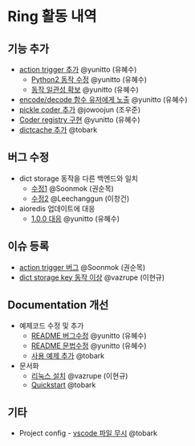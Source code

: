 # Ring 활동 내역

## 기능 추가
- [action trigger 추가](https://github.com/youknowone/ring/pull/34) @yunitto (유혜수)
  - [Python2 동작 수정](https://github.com/youknowone/ring/pull/38) @yunitto (유혜수)
  - [동작 일관성 확보](https://github.com/youknowone/ring/pull/43) @yunitto (유혜수)
- [encode/decode 함수 유저에게 노출](https://github.com/youknowone/ring/pull/42) @yunitto (유혜수)
- [pickle coder 추가](https://github.com/youknowone/ring/pull/50) @jowoojun (조우준)
- [Coder registry 구현](https://github.com/youknowone/ring/pull/55) @yunitto (유혜수)
- [dictcache 추가](https://github.com/youknowone/ring/pull/62) @tobark

## 버그 수정
- dict storage 동작을 다른 백엔드와 일치
  - [수정1](https://github.com/youknowone/ring/pull/37) @Soonmok (권순목)
  - [수정2](https://github.com/youknowone/ring/pull/41) @Leechanggun (이창건)
- aioredis 업데이트에 대응
  - [1.0.0 대응](https://github.com/youknowone/ring/pull/56) @yunitto (유혜수)

## 이슈 등록
- [action trigger 버그](https://github.com/youknowone/ring/issues/36) @Soonmok (권순목)
- [dict storage key 동작 이상](https://github.com/youknowone/ring/issues/31) @vazrupe (이현규)

## Documentation 개선
- 예제코드 수정 및 추가
  - [README 버그수정](https://github.com/youknowone/ring/pull/25) @yunitto (유혜수)
  - [README 문법수정](https://github.com/youknowone/ring/pull/40) @yunitto (유혜수)
  - [사용 예제 추가](https://github.com/youknowone/ring/pull/35) @tobark
- 문서화
  - [리눅스 설치](https://github.com/youknowone/ring/pull/30) @vazrupe (이현규)
  - [Quickstart](https://github.com/youknowone/ring/pull/28) @tobark


## 기타

- Project config - [vscode 파일 무시](https://github.com/youknowone/ring/pull/26) @tobark